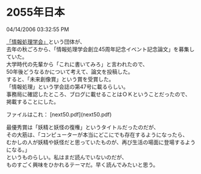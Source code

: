 2055年日本
====
04/14/2006 03:32:55 PM


<p><a href="http://www.ipsj.or.jp/">「情報処理学会」</a>という団体が、<br />
去年の秋ごろから、「情報処理学会創立45周年記念イベント記念論文」を募集していた。<br />
大学時代の先輩から「これに書いてみろ」と言われたので、<br />
50年後どうなるかについて考えて、論文を投稿した。<br />
すると、「未来創像賞」という賞を受賞した。<br />
「情報処理」という学会誌の第47号に載るらしい。<br />
事務局に確認したところ、ブログに載せることはＯＫということだったので、<br />
掲載することにした。</p>

<p>ファイルはこれ： [next50.pdf](next50.pdf)

<p>最優秀賞は「妖精と妖怪の復権」というタイトルだったのだが、<br />
その大筋は、「コンピューターが本当にどこにでも存在するようになったら、<br />
むかしの人が妖精や妖怪だと思っていたものが、再び生活の場面に登場するようになる。」<br />
というものらしい。私はまだ読んでいないのだが、<br />
ものすごく興味をひかれるテーマだ。早く読んでみたいと思う。</p>
